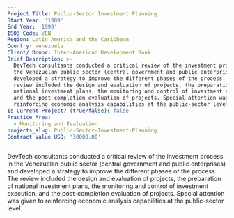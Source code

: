 ```yaml
---
Project Title: Public-Sector Investment Planning
Start Year: '1989'
End Year: '1990'
ISO3 Code: VEN
Region: Latin America and the Caribbean
Country: Venezuela
Client/ Donor: Inter-American Development Bank
Brief Description: >-
  DevTech consultants conducted a critical review of the investment process in
  the Venezuelan public sector (central government and public enterprises) and
  developed a strategy to improve the different phases of the process. The
  review included the design and evaluation of projects, the preparation of
  national investment plans, the monitoring and control of investment execution,
  and the post-completion evaluation of projects. Special attention was given to
  reinforcing economic analysis capabilities at the public-sector level.
Is Current Project? (true/false): false
Practice Area:
  - Monitoring and Evaluation
projects_slug: Public-Sector-Investment-Planning
Contract Value USD: '30000.00'
---
```

DevTech consultants conducted a critical review of the investment process in the Venezuelan public sector (central government and public enterprises) and developed a strategy to improve the different phases of the process. The review included the design and evaluation of projects, the preparation of national investment plans, the monitoring and control of investment execution, and the post-completion evaluation of projects. Special attention was given to reinforcing economic analysis capabilities at the public-sector level.